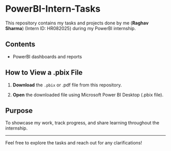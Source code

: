 # PowerBI-Intern-Tasks

This repository contains my tasks and projects done by me (**Raghav Sharma**) (Intern ID: HR082025) during my PowerBI internship.

## Contents

- PowerBI dashboards and reports

## How to View a .pbix File

1. **Download** the `.pbix` or .pdf file from this repository.

3. **Open** the downloaded file using Microsoft Power BI Desktop (.pbix file).

## Purpose

To showcase my work, track progress, and share learning throughout the internship.

---

Feel free to explore the tasks and reach out for any clarifications!
